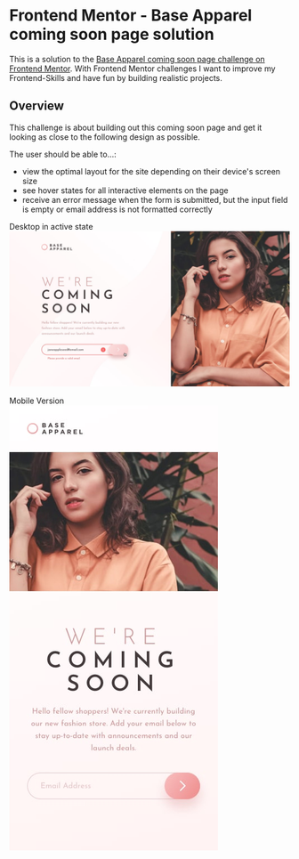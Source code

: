 # Frontend Mentor - Base Apparel coming soon page solution

This is a solution to the [Base Apparel coming soon page challenge on Frontend Mentor](https://www.frontendmentor.io/challenges/base-apparel-coming-soon-page-5d46b47f8db8a7063f9331a0). With Frontend Mentor challenges I want to improve my Frontend-Skills and have fun by building realistic projects.

## Overview

This challenge is about building out this coming soon page and get it looking as close to the following design as possible.

The user should be able to...:
- view the optimal layout for the site depending on their device's screen size
- see hover states for all interactive elements on the page
- receive an error message when the form is submitted, but the input field is empty or email address is not formatted correctly

Desktop in active state
![](design/active-states.jpg)

Mobile Version \
![](design/mobile-design.jpg)

